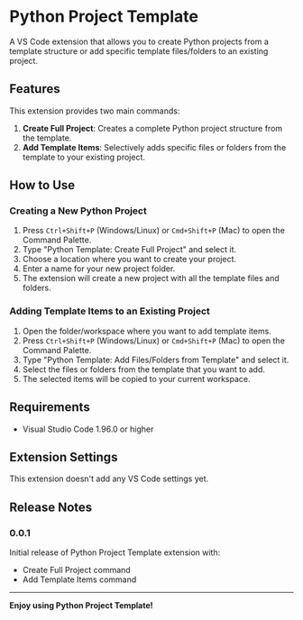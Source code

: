 # Python Project Template

A VS Code extension that allows you to create Python projects from a template structure or add specific template files/folders to an existing project.

## Features

This extension provides two main commands:

1. **Create Full Project**: Creates a complete Python project structure from the template.
2. **Add Template Items**: Selectively adds specific files or folders from the template to your existing project.

## How to Use

### Creating a New Python Project

1. Press `Ctrl+Shift+P` (Windows/Linux) or `Cmd+Shift+P` (Mac) to open the Command Palette.
2. Type "Python Template: Create Full Project" and select it.
3. Choose a location where you want to create your project.
4. Enter a name for your new project folder.
5. The extension will create a new project with all the template files and folders.

### Adding Template Items to an Existing Project

1. Open the folder/workspace where you want to add template items.
2. Press `Ctrl+Shift+P` (Windows/Linux) or `Cmd+Shift+P` (Mac) to open the Command Palette.
3. Type "Python Template: Add Files/Folders from Template" and select it.
4. Select the files or folders from the template that you want to add.
5. The selected items will be copied to your current workspace.

## Requirements

- Visual Studio Code 1.96.0 or higher

## Extension Settings

This extension doesn't add any VS Code settings yet.

## Release Notes

### 0.0.1

Initial release of Python Project Template extension with:
- Create Full Project command
- Add Template Items command

---

**Enjoy using Python Project Template!**
